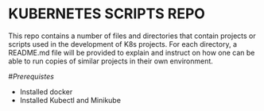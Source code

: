 # KUBERNETES SCRIPTS REPO
This repo contains a number of files and directories that contain projects or scripts used in the development of K8s projects.
For each directory, a README.md file will be provided to explain and instruct on how one can be able to run copies of similar projects in their own environment.

#_Prerequistes_
- Installed docker
- Installed Kubectl and Minikube

